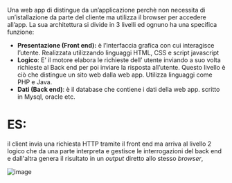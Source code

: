 Una web app di distingue da un’applicazione perchè non necessita di un’istallazione da parte del cliente ma utilizza il browser per accedere all’app. La sua architettura si divide in 3 livelli ed ognuno ha una specifica funzione:

- **Presentazione (Front end):** è l’interfaccia grafica con cui interagisce l’utente. Realizzata utilizzando linguaggi HTML, CSS e script javascript
- **Logico**: E’ il motore elabora le richieste dell’ utente inviando a suo volta richieste al Back end per poi inviare la risposta all’utente. Questo livello è ciò che distingue un sito web dalla web app. Utilizza linguaggi come PHP e Java.
- **Dati (Back end)**: è il database che contiene i dati della web app. scritto in Mysql, oracle etc.

# ES:

il client invia una richiesta HTTP tramite il front end ma arriva al livello 2 logico che da una parte interpreta e gestisce le interrogazioni del back end e dall'altra genera il risultato in un *output* diretto allo stesso *browser*,

![image](https://github.com/user-attachments/assets/acd43b18-bb37-41ad-a021-125a43ade566)
